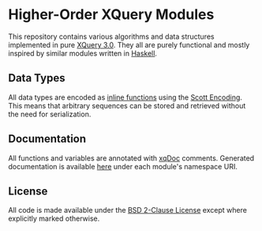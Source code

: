 Higher-Order XQuery Modules
===========================

This repository contains various algorithms and data structures implemented in pure [XQuery 3.0](http://www.w3.org/TR/xquery-30/). They all are purely functional and mostly inspired by similar modules written in [Haskell](http://en.wikipedia.org/wiki/Haskell_%28programming_language%29).

Data Types
----------

All data types are encoded as [inline functions](http://www.w3.org/TR/xquery-30/#id-inline-func) using the [Scott Encoding](http://en.wikipedia.org/wiki/Scott_encoding). This means that arbitrary sequences can be stored and retrieved without the need for serialization.

Documentation
-------------

All functions and variables are annotated with [xqDoc](http://xqdoc.org/) comments. Generated documentation is available [here](http://www.woerteler.de/xquery/modules/) under each module's namespace URI.

License
-------

All code is made available under the [BSD 2-Clause License](http://opensource.org/licenses/BSD-2-Clause) except where explicitly marked otherwise.
